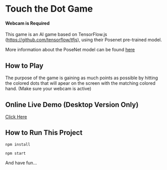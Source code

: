 # Touch the Dot Game

#### Webcam is Required
This game is an AI game based on TensorFlow.js (https://github.com/tensorflow/tfjs), using their Posenet pre-trained model.

More information about the PoseNet model can be found [here](https://medium.com/tensorflow/real-time-human-pose-estimation-in-the-browser-with-tensorflow-js-7dd0bc881cd5)

## How to Play
The purpose of the game is gaining as much points as possible by hitting the colored dots that will apear on the screen with the matching colored hand. (Make sure your webcam is active)

## Online Live Demo (Desktop Version Only)
[Click Here](https://touch-the-dot.herokuapp.com/)

## How to Run This Project
``` npm install ```

``` npm start ```

And have fun...
